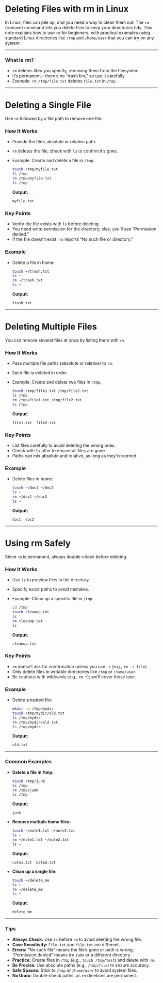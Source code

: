 # **Deleting Files with rm in Linux**

In Linux, files can pile up, and you need a way to clean them out. The `rm` (remove) command lets you delete files to keep your directories tidy. This note explains how to use `rm` for beginners, with practical examples using standard Linux directories like `/tmp` and `/home/user` that you can try on any system.

---

### **What is rm?**

- `rm` deletes files you specify, removing them from the filesystem.
- It’s permanent—there’s no “trash bin,” so use it carefully.
- Example: `rm /tmp/file.txt` deletes `file.txt` in `/tmp`.

---

# **Deleting a Single File**

Use `rm` followed by a file path to remove one file.

### **How It Works**

- Provide the file’s absolute or relative path.

- `rm` deletes the file; check with `ls` to confirm it’s gone.

- Example: Create and delete a file in `/tmp`.

  ```bash
  touch /tmp/myfile.txt
  ls /tmp
  rm /tmp/myfile.txt
  ls /tmp
  ```

  **Output:**

  ```
  myfile.txt
  
  ```

### **Key Points**

- Verify the file exists with `ls` before deleting.
- You need write permission for the directory; else, you’ll see “Permission denied.”
- If the file doesn’t exist, `rm` reports “No such file or directory.”

### **Example**

- Delete a file in home:

  ```bash
  touch ~/trash.txt
  ls ~
  rm ~/trash.txt
  ls ~
  ```

  **Output:**

  ```
  trash.txt
  
  ```

---

# **Deleting Multiple Files**

You can remove several files at once by listing them with `rm`.

### **How It Works**

- Pass multiple file paths (absolute or relative) to `rm`.

- Each file is deleted in order.

- Example: Create and delete two files in `/tmp`.

  ```bash
  touch /tmp/file1.txt /tmp/file2.txt
  ls /tmp
  rm /tmp/file1.txt /tmp/file2.txt
  ls /tmp
  ```

  **Output:**

  ```
  file1.txt  file2.txt
  
  ```

### **Key Points**

- List files carefully to avoid deleting the wrong ones.
- Check with `ls` after to ensure all files are gone.
- Paths can mix absolute and relative, as long as they’re correct.

### **Example**

- Delete files in home:

  ```bash
  touch ~/doc1 ~/doc2
  ls ~
  rm ~/doc1 ~/doc2
  ls ~
  ```

  **Output:**

  ```
  doc1  doc2
  
  ```

---

# **Using rm Safely**

Since `rm` is permanent, always double-check before deleting.

### **How It Works**

- Use `ls` to preview files in the directory.

- Specify exact paths to avoid mistakes.

- Example: Clean up a specific file in `/tmp`.

  ```bash
  cd /tmp
  touch cleanup.txt
  ls
  rm cleanup.txt
  ls
  ```

  **Output:**

  ```
  cleanup.txt
  
  ```

### **Key Points**

- `rm` doesn’t ask for confirmation unless you use `-i` (e.g., `rm -i file`).
- Only delete files in writable directories like `/tmp` or `/home/user`.
- Be cautious with wildcards (e.g., `rm *`); we’ll cover those later.

### **Example**

- Delete a nested file:

  ```bash
  mkdir -p /tmp/mydir
  touch /tmp/mydir/old.txt
  ls /tmp/mydir
  rm /tmp/mydir/old.txt
  ls /tmp/mydir
  ```

  **Output:**

  ```
  old.txt
  
  ```

---

### **Common Examples**

- **Delete a file in /tmp:**

  ```bash
  touch /tmp/junk
  ls /tmp
  rm /tmp/junk
  ls /tmp
  ```

  **Output:**

  ```
  junk
  
  ```

- **Remove multiple home files:**

  ```bash
  touch ~/note1.txt ~/note2.txt
  ls ~
  rm ~/note1.txt ~/note2.txt
  ls ~
  ```

  **Output:**

  ```
  note1.txt  note2.txt
  
  ```

- **Clean up a single file:**

  ```bash
  touch ~/delete_me
  ls ~
  rm ~/delete_me
  ls ~
  ```

  **Output:**

  ```
  delete_me
  
  ```

---

### **Tips**

- **Always Check:** Use `ls` before `rm` to avoid deleting the wrong file.
- **Case Sensitivity:** `File.txt` and `file.txt` are different.
- **Errors:** “No such file” means the file’s gone or path is wrong; “Permission denied” means try `sudo` or a different directory.
- **Practice:** Create files in `/tmp` (e.g., `touch /tmp/test`) and delete with `rm`.
- **Be Precise:** Use absolute paths (e.g., `/tmp/file`) to ensure accuracy.
- **Safe Spaces:** Stick to `/tmp` or `/home/user` to avoid system files.
- **No Undo:** Double-check paths, as `rm` deletions are permanent.